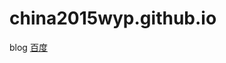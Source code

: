 # china2015wyp.github.io
blog
<a href='https://zh.wikipedia.org/wiki/Wikipedia:%E9%A6%96%E9%A1%B5'>百度</a>
